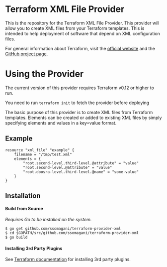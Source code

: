 # Terraform XML File Provider
This is the repository for the Terraform XML File Provider. This provider will allow you to create XML files from your Terraform templates. This is intended to help deployment of software that depend on XML configuration files.

For general information about Terraform, visit the [official website][3] and the
[GitHub project page][4].

[3]: https://terraform.io/
[4]: https://github.com/hashicorp/terraform

# Using the Provider
The current version of this provider requires Terraform v0.12 or higher to run.

You need to run `terraform init` to fetch the provider before deploying

The basic purpose of this provider is to create XML files from Terraform templates. Elements can be created or added to existing XML files by simply specifying elements and values in a key=value format.

## Example
```hcl
resource "xml_file" "example" {
    filename = "/tmp/test.xml"
    elements = {
        "root.second-level.third-level.@attribute" = "value"
        "root.second-level.@attribute" = "value"
        "root.doosra-level.third-level.@name" = "some-value"
    }
}
```

## Installation
#### Build from Source

_Requires Go to be installed on the system._

```
$ go get github.com/ssomagani/terraform-provider-xml
$ cd $GOPATH/src/github.com/ssomagani/terraform-provider-xml
$ go build
```
#### Installing 3rd Party Plugins

See [Terraform documentation](https://www.terraform.io/docs/configuration/providers.html#third-party-plugins) for installing 3rd party plugins.



